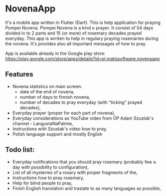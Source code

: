# NovenaApp

It's a mobile app written in Flutter (Dart). This is help application for praying Pompei Novena.
Pompei Novena is a kind o prayer. It consist of 54 days divided in to 2 parts and 15 (or more) of rosemary decades prayed everyday. This app is wrriten to help in regulary praying rosemaries during the novena. It's provides also all important messages of how to pray.

App is available already in the Google play store: https://play.google.com/store/apps/details?id=pl.matissoftware.novenaapp

## Features
- Novena statistics on main screen:
  - date of the end of novena,
  - number of days to finnish novena,
  - number of decades to pray everyday (with "ticking" prayed decades),
- Everyday prayer (proper for each part of novena),
- Everyday considerations as YouTube video from OP Adam Szustak's channel - LangustaNaPalmie,
- Instructions with Szustak's video how to pray,
- Polish language support and mostly English
 
## Todo list:
- Everyday notifications that you should pray rosemary (probably few a day with possibility to configuration),
- List of all mysteries of a rosary with proper fragments of the,
- Instructions how to pray rosemary,
- Help for blind people to pray,
- Finish English translation and traslate to as many languages as possible,


